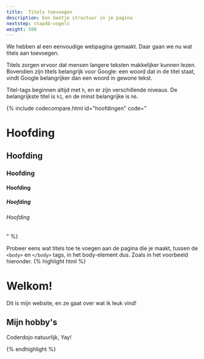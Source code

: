 ```yaml
---
title:  Titels toevoegen
description: Een beetje structuur in je pagina
nextstep: stap4b-vogels
weight: 500
---
```

We hebben al een eenvoudige webpagina gemaakt. Daar gaan we nu wat titels aan toevoegen.

Titels zorgen ervoor dat mensen langere teksten makkelijker kunnen lezen. Bovendien zijn titels belangrijk voor Google: een woord dat in de titel staat, vindt Google belangrijker dan een woord in gewone tekst.

Titel-tags beginnen altijd met `h`, en er zijn verschillende niveaus. De belangrijkste titel is `h1`, en de minst belangrijke is `h6`.

{% include codecompare.html id="hoofdingen" code="<h1>Hoofding</h1>
<h2>Hoofding</h2>
<h3>Hoofding</h3>
<h4>Hoofding</h4>
<h5>Hoofding</h5>
<h6>Hoofding</h6>" %}

Probeer eens wat titels toe te voegen aan de pagina die je maakt, tussen de `<body>` en `</body>` tags, in het body-element dus. Zoals in het voorbeeld hieronder.
{% highlight html %}<!doctype html>
<html>
    <head>
    <title>Mijn allereerste webpagina</title>
    </head>
    <body>
        <h1>Welkom!</h1>
        <p>Dit is mijn website, en ze gaat over wat ik leuk vind!</p>
        <h2>Mijn hobby's</h2>
        <p>Coderdojo natuurlijk, Yay!</p>
    </body>
</html>{% endhighlight %}
